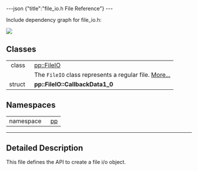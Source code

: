 ---json {"title":"file\_io.h File Reference"} ---

Include dependency graph for file\_io.h:

![](/docs/native-client/pepper_stable/cpp/file__io_8h__incl.png)

Classes
-------

<table><tbody><tr class="odd"><td style="text-align: right;">class  </td><td><a href="/docs/native-client/pepper_stable/cpp/classpp_1_1_file_i_o/" class="el">pp::FileIO</a></td></tr><tr class="even"><td style="text-align: right;"> </td><td>The <code>FileIO</code> class represents a regular file. <a href="/docs/native-client/pepper_stable/cpp/classpp_1_1_file_i_o#details">More...</a><br />
</td></tr><tr class="odd"><td style="text-align: right;">struct  </td><td><strong>pp::FileIO::CallbackData1_0</strong></td></tr></tbody></table>

Namespaces
----------

<table><tbody><tr class="odd"><td style="text-align: right;">namespace  </td><td><a href="/docs/native-client/pepper_stable/cpp/namespacepp/" class="el">pp</a></td></tr></tbody></table>

------------------------------------------------------------------------

<span id="details" class="anchor" style="margin: 0;"></span>

Detailed Description
--------------------

This file defines the API to create a file i/o object.
